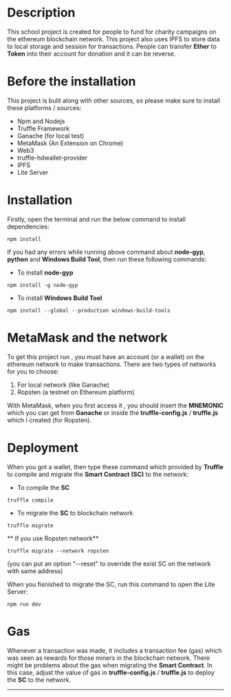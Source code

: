 # Description
This school project is created for people to fund for charity campaigns on the ethereum blockchain network. 
This project also uses IPFS to store data to local storage and session for transactions.
People can transfer **Ether** to **Token** into their account for donation and it can be reverse.

# Before the installation
This project is bulit along with other sources, so please make sure to install these platforms / sources:
* Npm and Nodejs
* Truffle Framework
* Ganache (for local test)
* MetaMask (An Extension on Chrome)
* Web3
* truffle-hdwallet-provider
* IPFS
* Lite Server

# Installation
Firstly, open the terminal and run the below command to install dependencies:

```
npm install
```

If you had any errors while running above command about **node-gyp**, **python** and **Windows Build Tool**, then run these following commands:

* To install **node-gyp**
```
npm install -g node-gyp
```

* To install **Windows Build Tool**
```
npm install --global --production windows-build-tools
```

# MetaMask and the network
To get this project run , you must have an account (or a wallet) on the ethereum network to make transactions. There are two types of networks for you to choose:
1. For local network (like Ganache)
2. Ropsten (a testnet on Ethereum platform)

With MetaMask, when you first access it , you should insert the **MNEMONIC** which you can get from **Ganache** or inside the **truffle-config.js** / **truffle.js** which I created (for Ropsten).

# Deployment
When you got a wallet, then type these command which provided by **Truffle** to compile and migrate the **Smart Contract (SC)**  to the network:

* To compile the **SC**
```
truffle compile
```
* To migrate the **SC** to blockchain network
```
truffle migrate
```
** If you use Ropsten network**
```
truffle migrate --network ropsten
```
(you can put an option "--reset" to override the exist SC on the network with same address)

When you fisnished to migrate the SC, run this command to open the Lite Server:
```
npm run dev
```

# Gas
Whenever a transaction was made, it includes a transaction fee (gas) which was seen as rewards for those miners in the blockchain network. There might be problems about the gas when migrating the **Smart Contract**. In this case, adjust the value of gas in **truffle-config.js** / **truffle.js** to deploy the **SC** to the network.

___
